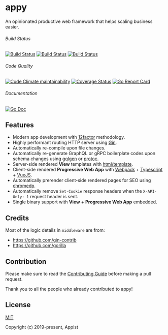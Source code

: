 # appy

An opinionated productive web framework that helps scaling business easier.

###### Build Status

[![Build Status](https://github.com/appist/appy/workflows/Code%20Check/badge.svg)](https://github.com/appist/appy/actions?workflow=Code+Check)
[![Build Status](https://github.com/appist/appy/workflows/Unit%20Test/badge.svg)](https://github.com/appist/appy/actions?workflow=Unit+Test)
[![Build Status](https://github.com/appist/appy/workflows/Examples%20-%20WeWatch/badge.svg)](https://github.com/appist/appy/actions?workflow=Examples+-+WeWatch)

###### Code Quality

[![Code Climate maintainability](https://img.shields.io/codeclimate/maintainability/appist/appy)](https://codeclimate.com/github/appist/appy/maintainability)
[![Coverage Status](https://img.shields.io/codecov/c/gh/appist/appy.svg?logo=codecov)](https://codecov.io/gh/appist/appy)
[![Go Report Card](https://goreportcard.com/badge/github.com/appist/appy)](https://goreportcard.com/report/github.com/appist/appy)

###### Documentation

[![Go Doc](http://img.shields.io/badge/godoc-reference-5272B4.svg)](http://godoc.org/github.com/appist/appy)

## Features

- Modern app development with [12factor](https://12factor.net/) methodology.
- Highly performant routing HTTP server using [Gin](https://github.com/gin-gonic/gin).
- Automatically re-compile upon file changes.
- Automatically re-generate GraphQL or gRPC boilerplate codes upon schema changes using [gqlgen](https://gqlgen.com/) or [protoc](https://github.com/protocolbuffers/protobuf).
- Server-side rendered **View** templates with [html/template](https://golang.org/pkg/html/template/).
- Client-side rendered **Progressive Web App** with [Webpack](https://webpack.js.org/) + [Typescript](https://www.typescriptlang.org/) + [VueJS](https://vuejs.org/).
- Automatically prerender client-side rendered pages for SEO using [chromedp](https://github.com/chromedp/chromedp).
- Automatically remove `Set-Cookie` response headers when the `X-API-Only: 1` request header is sent.
- Single binary support with **View** + **Progressive Web App** embedded.

## Credits

Most of the logic details in `middleware` are from:

- https://github.com/gin-contrib
- https://github.com/gorilla

## Contribution

Please make sure to read the [Contributing Guide](https://github.com/appist/appy/blob/master/.github/CONTRIBUTING.md) before making a pull request.

Thank you to all the people who already contributed to appy!

## License

[MIT](http://opensource.org/licenses/MIT)

Copyright (c) 2019-present, Appist
